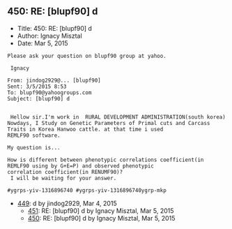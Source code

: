 ## 450: RE: [blupf90] d

- Title: 450: RE: [blupf90] d
- Author: Ignacy Misztal
- Date: Mar 5, 2015
```
Please ask your question on blupf90 group at yahoo.

 Ignacy

From: jindog2929@... [blupf90]
Sent: ‎3/‎5/‎2015 8:53
To: blupf90@yahoogroups.com
Subject: [blupf90] d


 Hellow sir.I'm work in  RURAL DEVELOPMENT ADMINISTRATION(south korea)
Nowdays, I Study on Genetic Parameters of Primal cuts and Carcass Traits in Korea Hanwoo cattle. at that time i used
REMLF90 software. 

My question is...

How is different between phenotypic correlations coefficient(in REMLF90 using by G+E=P) and observed phenotypic
correlation coefficient(in RENUMF90)?
 I will be waiting for your answer.

#ygrps-yiv-1316896740 #ygrps-yiv-1316896740ygrp-mkp

```

- [449](0449.md): d by jindog2929, Mar 4, 2015
    - [451](0451.md): RE: [blupf90] d by Ignacy Misztal, Mar 5, 2015
    - [450](0450.md): RE: [blupf90] d by Ignacy Misztal, Mar 5, 2015
